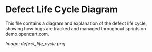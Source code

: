 # Defect Life Cycle Diagram

This file contains a diagram and explanation of the defect life cycle, showing how bugs are tracked and managed throughout sprints on demo.opencart.com.

*Image: defect_life_cycle.png*
